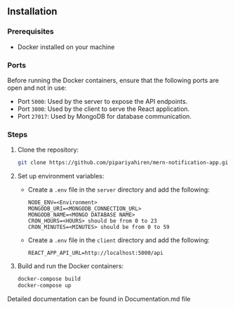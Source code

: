 ## Installation

### Prerequisites

- Docker installed on your machine

### Ports

Before running the Docker containers, ensure that the following ports are open and not in use:

- Port `5000`: Used by the server to expose the API endpoints.
- Port `3000`: Used by the client to serve the React application.
- Port `27017`: Used by MongoDB for database communication.

### Steps

1. Clone the repository:

    ```bash
    git clone https://github.com/pipariyahiren/mern-notification-app.git
    ```

2. Set up environment variables:

    - Create a `.env` file in the `server` directory and add the following:

        ```env
        NODE_ENV=<Environment>
        MONGODB_URI=<MONGODB_CONNECTION_URL>
        MONGODB_NAME=<MONGO DATABASE NAME>
        CRON_HOURS=<HOURS> should be from 0 to 23
        CRON_MINUTES=<MINUTES> should be from 0 to 59
        ```

    - Create a `.env` file in the `client` directory and add the following:

        ```env
        REACT_APP_API_URL=http://localhost:5000/api
        ```

3. Build and run the Docker containers:

    ```bash
    docker-compose build
    docker-compose up
    ```

Detailed documentation can be found in Documentation.md file